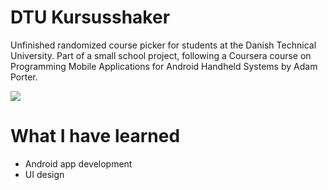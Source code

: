 # DTU Kursusshaker
Unfinished randomized course picker for students at the Danish Technical University. Part of a small school project, following a Coursera course on Programming Mobile Applications for Android Handheld Systems by Adam Porter.

![](introgif.gif)

# What I have learned
 - Android app development
 - UI design
